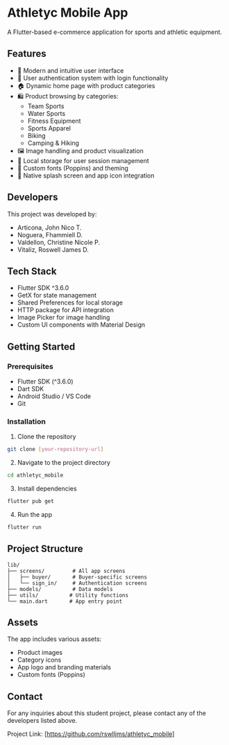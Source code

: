 # Athletyc Mobile App

A Flutter-based e-commerce application for sports and athletic equipment.

## Features

- 📱 Modern and intuitive user interface
- 🔐 User authentication system with login functionality
- 🏠 Dynamic home page with product categories
- 🛍️ Product browsing by categories:
  - Team Sports
  - Water Sports
  - Fitness Equipment
  - Sports Apparel
  - Biking
  - Camping & Hiking
- 🖼️ Image handling and product visualization
- 💾 Local storage for user session management
- 🎨 Custom fonts (Poppins) and theming
- 📱 Native splash screen and app icon integration

## Developers

This project was developed by:
- Articona, John Nico T.
- Noguera, Fhammiell D.
- Valdellon, Christine Nicole P.
- Vitaliz, Roswell James D.

## Tech Stack

- Flutter SDK ^3.6.0
- GetX for state management
- Shared Preferences for local storage
- HTTP package for API integration
- Image Picker for image handling
- Custom UI components with Material Design

## Getting Started

### Prerequisites

- Flutter SDK (^3.6.0)
- Dart SDK
- Android Studio / VS Code
- Git

### Installation

1. Clone the repository
```bash
git clone [your-repository-url]
```

2. Navigate to the project directory
```bash
cd athletyc_mobile
```

3. Install dependencies
```bash
flutter pub get
```

4. Run the app
```bash
flutter run
```

## Project Structure

```
lib/
├── screens/         # All app screens
│   ├── buyer/       # Buyer-specific screens
│   └── sign_in/     # Authentication screens
├── models/          # Data models
├── utils/          # Utility functions
└── main.dart       # App entry point
```

## Assets

The app includes various assets:
- Product images
- Category icons
- App logo and branding materials
- Custom fonts (Poppins)

## Contact

For any inquiries about this student project, please contact any of the developers listed above.

Project Link: [https://github.com/rswlljms/athletyc_mobile]
